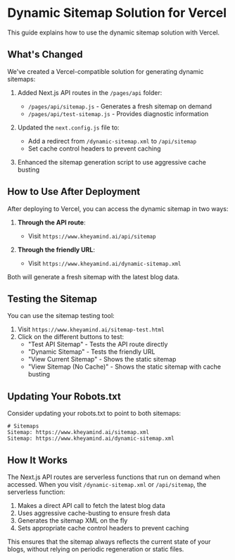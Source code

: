 # Dynamic Sitemap Solution for Vercel

This guide explains how to use the dynamic sitemap solution with Vercel.

## What's Changed

We've created a Vercel-compatible solution for generating dynamic sitemaps:

1. Added Next.js API routes in the `/pages/api` folder:
   - `/pages/api/sitemap.js` - Generates a fresh sitemap on demand
   - `/pages/api/test-sitemap.js` - Provides diagnostic information

2. Updated the `next.config.js` file to:
   - Add a redirect from `/dynamic-sitemap.xml` to `/api/sitemap`
   - Set cache control headers to prevent caching

3. Enhanced the sitemap generation script to use aggressive cache busting

## How to Use After Deployment

After deploying to Vercel, you can access the dynamic sitemap in two ways:

1. **Through the API route**:
   - Visit `https://www.kheyamind.ai/api/sitemap`

2. **Through the friendly URL**:
   - Visit `https://www.kheyamind.ai/dynamic-sitemap.xml`

Both will generate a fresh sitemap with the latest blog data.

## Testing the Sitemap

You can use the sitemap testing tool:

1. Visit `https://www.kheyamind.ai/sitemap-test.html`
2. Click on the different buttons to test:
   - "Test API Sitemap" - Tests the API route directly
   - "Dynamic Sitemap" - Tests the friendly URL
   - "View Current Sitemap" - Shows the static sitemap
   - "View Sitemap (No Cache)" - Shows the static sitemap with cache busting

## Updating Your Robots.txt

Consider updating your robots.txt to point to both sitemaps:

```
# Sitemaps
Sitemap: https://www.kheyamind.ai/sitemap.xml
Sitemap: https://www.kheyamind.ai/dynamic-sitemap.xml
```

## How It Works

The Next.js API routes are serverless functions that run on demand when accessed. When you visit `/dynamic-sitemap.xml` or `/api/sitemap`, the serverless function:

1. Makes a direct API call to fetch the latest blog data
2. Uses aggressive cache-busting to ensure fresh data
3. Generates the sitemap XML on the fly
4. Sets appropriate cache control headers to prevent caching

This ensures that the sitemap always reflects the current state of your blogs, without relying on periodic regeneration or static files.
